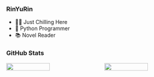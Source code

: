 ### RinYuRin
- 👨‍💻 Just Chilling Here
- 🤖 Python Programmer
- 📚 Novel Reader


### GitHub Stats

<div style="display: flex; justify-content: space-between;">
    <img src="https://github-readme-stats.vercel.app/api?username=RinYuRin&show_icons=true&theme=calm_pink" width="48%" />
    <img src="https://github-readme-stats.vercel.app/api/top-langs/?username=RinYuRin&layout=compact&theme=calm_pink" width="48%" />
</div>


